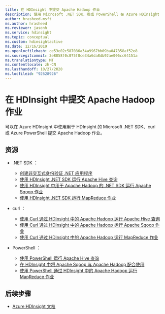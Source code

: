 ```yaml
---
title: 在 HDInsight 中提交 Apache Hadoop 作业
description: 使用 Microsoft .NET SDK、卷或 PowerShell 在 Azure HDInsight 中提交 Apache Hadoop 作业
author: hrasheed-msft
ms.author: hrasheed
ms.reviewer: jasonh
ms.service: hdinsight
ms.topic: conceptual
ms.custom: hdinsightactive
ms.date: 12/16/2019
ms.openlocfilehash: ce53e02c587086a34a9967bb09ba047858af52e8
ms.sourcegitcommit: 3e8058f0c075f8ce34a6da8db92ae006cc64151a
ms.translationtype: MT
ms.contentlocale: zh-CN
ms.lasthandoff: 10/27/2020
ms.locfileid: "92628926"
---
```

# <a name="submit-apache-hadoop-jobs-in-hdinsight"></a>在 HDInsight 中提交 Apache Hadoop 作业

可以在 Azure HDInsight 中使用用于 HDInsight 的 Microsoft .NET SDK、curl 或 Azure PowerShell 提交 Apache Hadoop 作业。

## <a name="resources"></a>资源

- .NET SDK  ：

  - [创建非交互式身份验证 .NET 应用程序](../hdinsight-create-non-interactive-authentication-dotnet-applications.md)
  - [使用 HDInsight .NET SDK 运行 Apache Hive 查询](apache-hadoop-use-hive-dotnet-sdk.md)
  - [使用 HDInsight 中用于 Apache Hadoop 的 .NET SDK 运行 Apache Sqoop 作业](apache-hadoop-use-sqoop-dotnet-sdk.md)
  - [使用 HDInsight .NET SDK 运行 MapReduce 作业](apache-hadoop-use-mapreduce-dotnet-sdk.md)

- curl  ：

  - [使用 Curl 通过 HDInsight 中的 Apache Hadoop 运行 Apache Hive 查询](apache-hadoop-use-hive-curl.md)
  - [使用 Curl 通过 HDInsight 中的 Apache Hadoop 运行 Apache Sqoop 作业](apache-hadoop-use-sqoop-curl.md)
  - [使用 Curl 通过 HDInsight 中的 Apache Hadoop 运行 MapReduce 作业](apache-hadoop-use-mapreduce-curl.md)

- PowerShell  ：

  - [使用 PowerShell 运行 Apache Hive 查询](apache-hadoop-use-hive-powershell.md)
  - [在 HDInsight 中将 Apache Sqoop 与 Apache Hadoop 配合使用](apache-hadoop-use-sqoop-powershell.md)
  - [使用 PowerShell 通过 HDInsight 中的 Apache Hadoop 运行 MapReduce 作业](apache-hadoop-use-mapreduce-powershell.md)

## <a name="next-steps"></a>后续步骤

- [Azure HDInsight 文档](../index.yml)